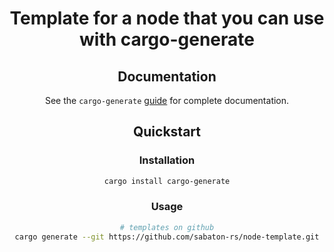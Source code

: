 <div align="center">

# Template for a node that you can use with cargo-generate

## Documentation

See the `cargo-generate` [guide](https://cargo-generate.github.io/cargo-generate/index.html) for complete documentation.

## Quickstart
### Installation

```sh
cargo install cargo-generate
```

### Usage

```sh
# templates on github
cargo generate --git https://github.com/sabaton-rs/node-template.git

```
